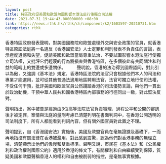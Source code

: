 ```yaml
---
layout: post
title: 特區政府促美國和歐盟勿圖影響本港法庭行使獨立司法權
date: 2021-07-31 19:44:43.000000000 +08:00
link: https://news.rthk.hk/rthk/ch/component/k2/1603597-20210731.htm
categories: rthk
---
```


香港特區政府發表聲明，對美國國務院和歐盟處理外交與安全政策的官員，就香港特區原訟法庭將一名違反《香港國安法》人士定罪和判刑發表不負責任的言論，表示極度遺憾和失望，促請美國和歐盟當局尊重法治，不要試圖影響本港法庭行使獨立司法權，又批評它們輕蔑的行為將損害與香港特區，在多個彼此有共同關注和利益的範疇上的雙邊或多邊關係。
　　 
聲明說，香港的法治得到國際認同，對此引以為傲，又強調《基本法》規定，香港特區法院的法官只會根據他們本人的司法和專業才能選用，並可從其他普通法適用地區聘用法官，法官可獨立地行使司法權，不受任何干預，批評美國和歐盟官員公然踐踏香港的司法優勢言論，與他們一貫出於政治動機，干預中華人民共和國香港特區內部事務的行徑同出一轍，對此堅決反對。

聲明指出，案中被告是經過由3位高等法院法官負責審理、過程公平和公開的審訊後才被定罪，案情與法庭的量刑考慮已清楚列明在書面判詞中，在香港公開透明的司法制度下，所有人都能看到判詞內容，但有關外國官員對此置之不理。

聲明提到，自《香港國安法》實施後，美國及歐盟官員在毫無證據及基礎下，一而再地指控有關法律在香港被濫用，對此感到震驚，認為他們對香港事務的無理立場，清楚顯示出他們的傲慢和雙重標準。聲明又說，市民在《基本法》和《公民權利和政治權利國際公約》適用於香港的條文下，有關權利和自由繼續受到保障，質疑美國和歐盟聲稱香港人的權利和自由被削弱的指控，是毫無事實根據。
